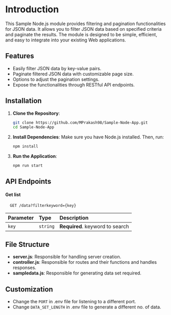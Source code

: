 
# Introduction

This Sample Node.js module provides filtering and pagination functionalities for JSON data. It allows you to filter JSON data based on specified criteria and paginate the results. The module is designed to be simple, efficient, and easy to integrate into your existing Web applications.


## Features

- Easily filter JSON data by key-value pairs.
- Paginate filtered JSON data with customizable page size.
- Options to adjust the pagination settings.
- Expose the functionalities through RESTful API endpoints.


## Installation

1. **Clone the Repository**:
   ```bash
   git clone https://github.com/MPrakash98/Sample-Node-App.git
   cd Sample-Node-App
   ```
    
2. **Install Dependencies**:
Make sure you have Node.js installed. Then, run:
   ```bash
   npm install
   ```

3. **Run the Application**:
   ```bash
   npm run start
   ```
    
## API Endpoints


#### Get list

```http
  GET /data?filterkeyword={key}
```

| Parameter | Type     | Description                       |
| :-------- | :------- | :-------------------------------- |
| `key`      | `string` | **Required**. keyword to search  |



## File Structure

- **server.js**: Responsible for handling server creation.
- **controller.js**: Responsible for routes and their functions and handles responses.
- **sampledata.js**: Responsible for generating data set required.

## Customization

- Change the `PORT` in .env file for listening to a different port.
- Change `DATA_SET_LENGTH` in .env file to generate a different no. of data.
